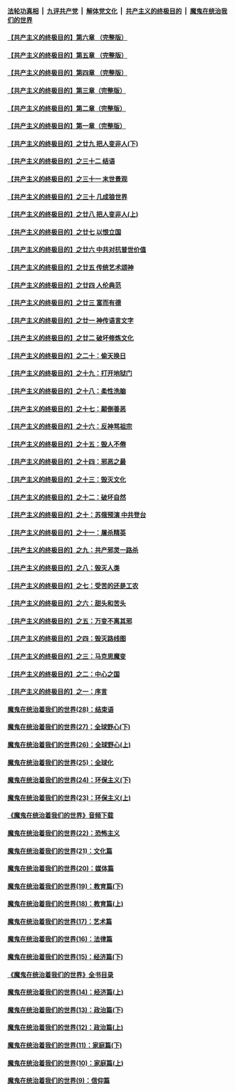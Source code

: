 ####  [法轮功真相](../../../../basic/blob/master/README.md?t=04181901) &nbsp;|&nbsp; [九评共产党](../../../../9ping.md/blob/master/README.md?t=04181901) &nbsp;|&nbsp; [解体党文化](../../../../jtdwh.md/blob/master/README.md?t=04181901)  &nbsp;|&nbsp; [共产主义的终极目的](../../../../gczydzjmd.md/blob/master/README.md?t=04181901) &nbsp;|&nbsp; [魔鬼在统治我们的世界](../../../../mgztzwmdsj.md/blob/master/README.md?t=04181901) 

#### [【共产主义的终极目的】第六章 （完整版）](../pages/nsc422/n11428913.md?t=04181901) 

#### [【共产主义的终极目的】第五章 （完整版）](../pages/nsc422/n11428912.md?t=04181901) 

#### [【共产主义的终极目的】第四章 （完整版）](../pages/nsc422/n11428907.md?t=04181901) 

#### [【共产主义的终极目的】第三章（完整版）](../pages/nsc422/n11428848.md?t=04181901) 

#### [【共产主义的终极目的】第二章（完整版）](../pages/nsc422/n11428831.md?t=04181901) 

#### [【共产主义的终极目的】第一章（完整版）](../pages/nsc422/n11417651.md?t=04181901) 

#### [【共产主义的终极目的】之廿九 把人变非人(下)](../pages/nsc422/n11344140.md?t=04181901) 

#### [【共产主义的终极目的】之三十二 结语](../pages/nsc422/n11360535.md?t=04181901) 

#### [【共产主义的终极目的】之三十一 末世景观](../pages/nsc422/n11351129.md?t=04181901) 

#### [【共产主义的终极目的】之三十 几成狼世界](../pages/nsc422/n11348280.md?t=04181901) 

#### [【共产主义的终极目的】之廿八 把人变非人(上)](../pages/nsc422/n11340492.md?t=04181901) 

#### [【共产主义的终极目的】之廿七 以恨立国](../pages/nsc422/n11336944.md?t=04181901) 

#### [【共产主义的终极目的】之廿六 中共对抗普世价值](../pages/nsc422/n11324785.md?t=04181901) 

#### [【共产主义的终极目的】之廿五 传统艺术颂神](../pages/nsc422/n11296396.md?t=04181901) 

#### [【共产主义的终极目的】之廿四 人伦典范](../pages/nsc422/n11296397.md?t=04181901) 

#### [【共产主义的终极目的】之廿三 富而有德](../pages/nsc422/n11283598.md?t=04181901) 

#### [【共产主义的终极目的】之廿一 神传语言文字](../pages/nsc422/n11263265.md?t=04181901) 

#### [【共产主义的终极目的】之廿二 破坏修炼文化](../pages/nsc422/n11245728.md?t=04181901) 

#### [【共产主义的终极目的】之二十：偷天换日](../pages/nsc422/n11238846.md?t=04181901) 

#### [【共产主义的终极目的】之十九：打开地狱门](../pages/nsc422/n11206376.md?t=04181901) 

#### [【共产主义的终极目的】之十八：柔性洗脑](../pages/nsc422/n11199994.md?t=04181901) 

#### [【共产主义的终极目的】之十七：颠倒善恶](../pages/nsc422/n11179782.md?t=04181901) 

#### [【共产主义的终极目的】之十六：反神骂祖宗](../pages/nsc422/n11166798.md?t=04181901) 

#### [【共产主义的终极目的】之十五：毁人不倦](../pages/nsc422/n11166792.md?t=04181901) 

#### [【共产主义的终极目的】之十四：邪恶之最](../pages/nsc422/n11150249.md?t=04181901) 

#### [【共产主义的终极目的】之十三：毁灭文化](../pages/nsc422/n11135227.md?t=04181901) 

#### [【共产主义的终极目的】之十二：破坏自然](../pages/nsc422/n11135214.md?t=04181901) 

#### [【共产主义的终极目的】之十：苏俄预演 中共登台](../pages/nsc422/n11118424.md?t=04181901) 

#### [【共产主义的终极目的】之十一：屠杀精英](../pages/nsc422/n11118442.md?t=04181901) 

#### [【共产主义的终极目的】之九：共产邪灵一路杀](../pages/nsc422/n11114139.md?t=04181901) 

#### [【共产主义的终极目的】之八：毁灭人类](../pages/nsc422/n11108503.md?t=04181901) 

#### [【共产主义的终极目的】之七：受苦的还是工农](../pages/nsc422/n11101809.md?t=04181901) 

#### [【共产主义的终极目的】之六：甜头和苦头](../pages/nsc422/n11096971.md?t=04181901) 

#### [【共产主义的终极目的】之五：万变不离其邪](../pages/nsc422/n11091285.md?t=04181901) 

#### [【共产主义的终极目的】之四：毁灭路线图](../pages/nsc422/n11086284.md?t=04181901) 

#### [【共产主义的终极目的】之三：马克思魔变](../pages/nsc422/n11061941.md?t=04181901) 

#### [【共产主义的终极目的】之二：中心之国](../pages/nsc422/n11047728.md?t=04181901) 

#### [【共产主义的终极目的】之一：序言](../pages/nsc422/n11086077.md?t=04181901) 

#### [魔鬼在统治着我们的世界(28)：结束语](../pages/nsc422/n10936246.md?t=04181901) 

#### [魔鬼在统治着我们的世界(27)：全球野心(下)](../pages/nsc422/n10928319.md?t=04181901) 

#### [魔鬼在统治着我们的世界(26)：全球野心(上)](../pages/nsc422/n10900318.md?t=04181901) 

#### [魔鬼在统治着我们的世界(25)：全球化](../pages/nsc422/n10788205.md?t=04181901) 

#### [魔鬼在统治着我们的世界(24)：环保主义(下)](../pages/nsc422/n10695307.md?t=04181901) 

#### [魔鬼在统治着我们的世界(23)：环保主义(上)](../pages/nsc422/n10688613.md?t=04181901) 

#### [《魔鬼在统治着我们的世界》音频下载](../pages/nsc422/n10635553.md?t=04181901) 

#### [魔鬼在统治着我们的世界(22)：恐怖主义](../pages/nsc422/n10614727.md?t=04181901) 

#### [魔鬼在统治着我们的世界(21)：文化篇](../pages/nsc422/n10597706.md?t=04181901) 

#### [魔鬼在统治着我们的世界(20)：媒体篇](../pages/nsc422/n10586579.md?t=04181901) 

#### [魔鬼在统治着我们的世界(19)：教育篇(下)](../pages/nsc422/n10564808.md?t=04181901) 

#### [魔鬼在统治着我们的世界(18)：教育篇(上)](../pages/nsc422/n10526970.md?t=04181901) 

#### [魔鬼在统治着我们的世界(17)：艺术篇](../pages/nsc422/n10499093.md?t=04181901) 

#### [魔鬼在统治着我们的世界(16)：法律篇](../pages/nsc422/n10485969.md?t=04181901) 

#### [魔鬼在统治着我们的世界(15)：经济篇(下)](../pages/nsc422/n10469975.md?t=04181901) 

#### [《魔鬼在统治着我们的世界》全书目录](../pages/nsc422/n10464261.md?t=04181901) 

#### [魔鬼在统治着我们的世界(14)：经济篇(上)](../pages/nsc422/n10457370.md?t=04181901) 

#### [魔鬼在统治着我们的世界(13)：政治篇(下)](../pages/nsc422/n10448270.md?t=04181901) 

#### [魔鬼在统治着我们的世界(12)：政治篇(上)](../pages/nsc422/n10444576.md?t=04181901) 

#### [魔鬼在统治着我们的世界(11)：家庭篇(下)](../pages/nsc422/n10440961.md?t=04181901) 

#### [魔鬼在统治着我们的世界(10)：家庭篇(上)](../pages/nsc422/n10435448.md?t=04181901) 

#### [魔鬼在统治着我们的世界(9)：信仰篇](../pages/nsc422/n10432159.md?t=04181901) 

